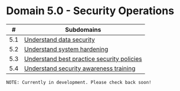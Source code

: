 # Domain 5.0 - Security Operations

| # | Subdomains   | 
|---|---|
|5.1 | [Understand data security](https://github.com/erich-tech/ISC2_CC_Notes/tree/main/Domain_5#readme) |
|5.2 | [Understand system hardening](https://github.com/erich-tech/ISC2_CC_Notes/tree/main/Domain_5#readme) |
|5.3 | [Understand best practice security policies](https://github.com/erich-tech/ISC2_CC_Notes/tree/main/Domain_5#readme) |
|5.4 | [Understand security awareness training](https://github.com/erich-tech/ISC2_CC_Notes/tree/main/Domain_5#readme) |

```
NOTE: Currently in development. Please check back soon! 
```



